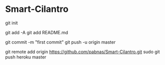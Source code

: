 # Smart-Cilantro
git init

git add -A
git add README.md

git commit -m "first commit"
git push -u origin master



git remote add origin https://github.com/pabnas/Smart-Cilantro.git
sudo git push heroku master
